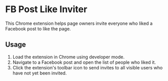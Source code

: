 # FB Post Like Inviter

This Chrome extension helps page owners invite everyone who liked a Facebook post to like the page.

## Usage

1. Load the extension in Chrome using developer mode.
2. Navigate to a Facebook post and open the list of people who liked it.
3. Click the extension's toolbar icon to send invites to all visible users who have not yet been invited.
